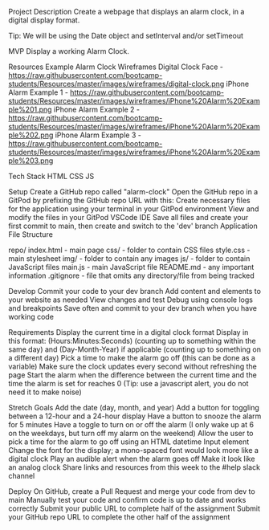 Project Description
Create a webpage that displays an alarm clock, in a digital display format.

Tip: We will be using the Date object and setInterval and/or setTimeout

MVP
Display a working Alarm Clock.

Resources
Example Alarm Clock Wireframes
Digital Clock Face - https://raw.githubusercontent.com/bootcamp-students/Resources/master/images/wireframes/digital-clock.png
iPhone Alarm Example 1 - https://raw.githubusercontent.com/bootcamp-students/Resources/master/images/wireframes/iPhone%20Alarm%20Example%201.png
iPhone Alarm Example 2 - https://raw.githubusercontent.com/bootcamp-students/Resources/master/images/wireframes/iPhone%20Alarm%20Example%202.png
iPhone Alarm Example 3 - https://raw.githubusercontent.com/bootcamp-students/Resources/master/images/wireframes/iPhone%20Alarm%20Example%203.png

Tech Stack
HTML
CSS
JS

Setup
Create a GitHub repo called "alarm-clock"
Open the GitHub repo in a GitPod by prefixing the GitHub repo URL with this:
Create necessary files for the application using your terminal in your GitPod environment
View and modify the files in your GitPod VSCode IDE
Save all files and create your first commit to main, then create and switch to the 'dev' branch
Application File Structure

repo/
index.html - main page
css/ - folder to contain CSS files
style.css - main stylesheet
img/ - folder to contain any images
js/ - folder to contain JavaScript files
main.js - main JavaScript file
README.md - any important information
.gitignore - file that omits any directory/file from being tracked


Develop
Commit your code to your dev branch
Add content and elements to your website as needed
View changes and test
Debug using console logs and breakpoints
Save often and commit to your dev branch when you have working code


Requirements
Display the current time in a digital clock format
Display in this format: (Hours:Minutes:Seconds) (counting up to something within the same day) and (Day-Month-Year) if applicable (counting up to something on a different day)
Pick a time to make the alarm go off (this can be done as a variable)
Make sure the clock updates every second without refreshing the page
Start the alarm when the difference between the current time and the time the alarm is set for reaches 0 (Tip: use a javascript alert, you do not need it to make noise)


Stretch Goals
Add the date (day, month, and year)
Add a button for toggling between a 12-hour and a 24-hour display
Have a button to snooze the alarm for 5 minutes
Have a toggle to turn on or off the alarm (I only wake up at 6 on the weekdays, but turn off my alarm on the weekend)
Allow the user to pick a time for the alarm to go off using an HTML datetime Input element
Change the font for the display; a mono-spaced font would look more like a digital clock
Play an audible alert when the alarm goes off
Make it look like an analog clock
Share links and resources from this week to the #help slack channel


Deploy
On GitHub, create a Pull Request and merge your code from dev to main
Manually test your code and confirm code is up to date and works correctly
Submit your public URL to complete half of the assignment
Submit your GitHub repo URL to complete the other half of the assignment
